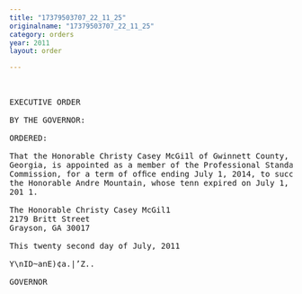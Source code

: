 ```yaml
---
title: "17379503707_22_11_25"
originalname: "17379503707_22_11_25"
category: orders
year: 2011
layout: order

---
```

<pre>
 

EXECUTIVE ORDER

BY THE GOVERNOR:

ORDERED:

That the Honorable Christy Casey McGi1l of Gwinnett County,
Georgia, is appointed as a member of the Professional Standards
Commission, for a term of ofﬁce ending July 1, 2014, to succeed
the Honorable Andre Mountain, whose tenn expired on July 1,
201 1.

The Honorable Christy Casey McGil1
2179 Britt Street
Grayson, GA 30017

This twenty second day of July, 2011

Y\nID~anE)¢a.|’Z..

GOVERNOR

</pre>
